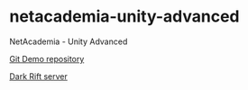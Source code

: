 # netacademia-unity-advanced
NetAcademia - Unity Advanced

[Git Demo repository](https://github.com/adamfulop/netacademia-advanced-git-demo)

[Dark Rift server](https://github.com/adamfulop/netacademia-dark-rift-server-demo)
